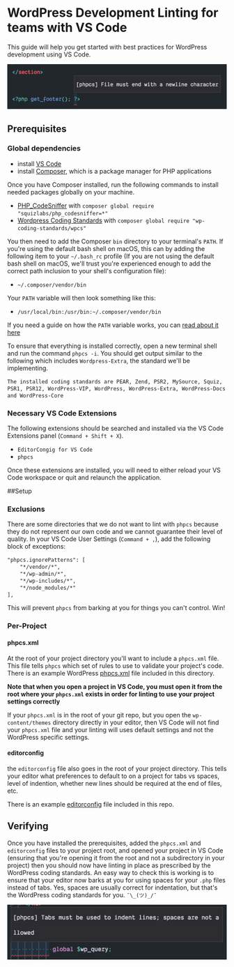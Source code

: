 # WordPress Development Linting for teams with VS Code
This guide will help you get started with best practices for WordPress development using VS Code.

<img src="./assets/example-lint.jpg">

## Prerequisites 
### Global dependencies
- install [VS Code](https://code.visualstudio.com/download)
- install [Composer](https://getcomposer.org/download/), which is a package manager for PHP applications

Once you have Composer installed, run the following commands to install needed packages globally on your machine.

- [PHP_CodeSniffer](https://github.com/squizlabs/PHP_CodeSniffer) with `composer global require "squizlabs/php_codesniffer=*"`
- [Wordpress Coding Standards](https://github.com/WordPress-Coding-Standards/WordPress-Coding-Standards) with `composer global require "wp-coding-standards/wpcs"`

You then need to add the Composer `bin` directory to your terminal's `PATH`. If you're using the default bash shell on macOS, this can by adding the following item to your `~/.bash_rc` profile (If you are not using the default bash shell on macOS, we'll trust you're experienced enough to add the correct path inclusion to your shell's configuration file):

- `~/.composer/vendor/bin`

Your `PATH` variable will then look something like this:

- `/usr/local/bin:/usr/bin:~/.composer/vendor/bin`

If you need a guide on how the `PATH` variable works, you can [read about it here](https://medium.com/@jalendport/what-exactly-is-your-shell-path-2f076f02deb4)


To ensure that everything is installed correctly, open a new terminal shell and run the command `phpcs -i`. You should get output similar to the following which includes `Wordpress-Extra`, the standard we'll be implementing.

```
The installed coding standards are PEAR, Zend, PSR2, MySource, Squiz, PSR1, PSR12, WordPress-VIP, WordPress, WordPress-Extra, WordPress-Docs and WordPress-Core
```


### Necessary VS Code Extensions
The following extensions should be searched and installed via the VS Code Extensions panel (`Command + Shift + X`).

- `EditorCongig for VS Code`
- `phpcs`

Once these extensions are installed, you will need to either reload your VS Code workspace or quit and relaunch the application.

##Setup

### Exclusions
There are some directories that we do not want to lint with `phpcs` because they do not represent our own code and we cannot guarantee their level of quality. In your VS Code User Settings (`Command + ,`), add the following block of exceptions:

```
"phpcs.ignorePatterns": [
    "*/vendor/*",
    "*/wp-admin/*",
    "*/wp-includes/*",
    "*/node_modules/*"
],
```
This will prevent `phpcs` from barking at you for things you can't control. Win!

### Per-Project
#### phpcs.xml
At the root of your project directory you'll want to include a `phpcs.xml` file. This file tells `phpcs` which set of rules to use to validate your project's code. There is an example WordPress [phpcs.xml](phpcs.xml) file included in this directory.

**Note that when you open a project in VS Code, you must open it from the root where your `phpcs.xml` exists in order for linting to use your project settings correctly**

If your `phpcs.xml` is in the root of your git repo, but you open the `wp-content/themes` directory directly in your editor, then VS Code will not find your `phpcs.xml` file and your linting will uses default settings and not the WordPress specific settings.

#### editorconfig
the `editorconfig` file also goes in the root of your project directory. This tells your editor what preferences to default to on a project for tabs vs spaces, level of indention, whether new lines should be required at the end of files, etc.

There is an example [editorconfig](editorconfig) file included in this repo.

## Verifying 
Once you have installed the prerequisites, added the `phpcs.xml` and `editorconfig` files to your project root, and opened your project in VS Code (ensuring that you're opening it from the root and not a subdirectory in your project) then you should now have linting in place as prescribed by the WordPress coding standards. An easy way to check this is working is to ensure that your editor now barks at you for using spaces for your `.php` files instead of tabs. Yes, spaces are usually correct for indentation, but that's the WordPress coding standards for you. `¯\_(ツ)_/¯`

<img src="./assets/lol.jpg">
